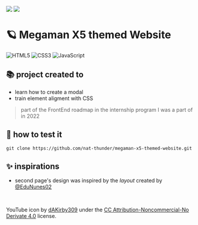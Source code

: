 <a href="https://github.com/nat-thunder/megaman-x5-themed-website/blob/main/README-ptbr.md" onclick="BR()"><img src="https://img.shields.io/badge/%20PT&#8208;BR-yellow.svg?style=for-the-badge"></a>
<a href="#"><img src="https://img.shields.io/badge/%20EN-blue.svg?style=for-the-badge"></a>

# 🪐 Megaman X5 themed Website
![HTML5](https://img.shields.io/badge/html5-%23E34F26.svg?style=for-the-badge&logo=html5&logoColor=white)
![CSS3](https://img.shields.io/badge/css3-%231572B6.svg?style=for-the-badge&logo=css3&logoColor=white)
![JavaScript](https://img.shields.io/badge/javascript-%23323330.svg?style=for-the-badge&logo=javascript&logoColor=%23F7DF1E)


## 📚 project created to
  - learn how to create a modal 
  - train element aligment with CSS
> part of the FrontEnd roadmap in the internship program I was a part of in 2022

## 📑 how to test it
  ```
  git clone https://github.com/nat-thunder/megaman-x5-themed-website.git
  ```
  
## ✨ inspirations
  - second page's design was inspired by the *layout* created by [@EduNunes02](https://github.com/EduNunes02) 

<br>

YouTube icon by [dAKirby309](https://www.iconarchive.com/show/simply-styled-icons-by-dakirby309/YouTube-icon.html) under the [CC Attribution-Noncommercial-No Derivate 4.0](https://creativecommons.org/licenses/by-nc-nd/4.0/) license.
